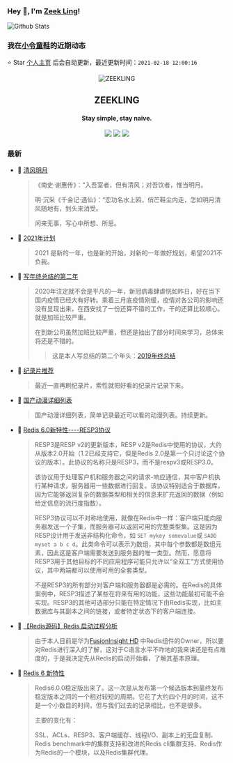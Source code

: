 ### Hey 👋, I'm [Zeek Ling](https://www.zeekling.cn)! 
![Github Stats](https://github-readme-stats.vercel.app/api?username=zeekling&show_icons=true) 
### 我在[小令童鞋](https://www.zeekling.cn)的近期动态

⭐️ Star [个人主页](https://github.com/zeekling/zeekling) 后会自动更新，最近更新时间：`2021-02-18 12:00:16`

<p align="center"><img alt="ZEEKLING" src="https://img.zeekling.cn/images/2020/02/23/logo.th.png"></p><h2 align="center">ZEEKLING
</h2>

<h4 align="center">Stay simple, stay naive.</h4>
<p align="center"><a title="ZEEKLING" target="_blank" href="https://github.com/zeekling/zeekling"><img src="https://img.shields.io/github/last-commit/zeekling/zeekling.svg?style=flat-square&color=FF9900"></a>
<a title="GitHub repo size in bytes" target="_blank" href="https://github.com/zeekling/zeekling"><img src="https://img.shields.io/github/repo-size/zeekling/zeekling.svg?style=flat-square"></a>
<a title="Hits" target="_blank" href="https://github.com/zeekling/hits"><img src="https://hits.b3log.org/zeekling/zeekling.svg"></a></p>

### 最新

* 📝 [清风明月](https://www.zeekling.cn/articles/2020/02/13/1581574004719.html) 
    > <p>《南史·谢惠传》：“入吾室者，但有清风；对吾饮者，惟当明月。</p>
    > <p>明·沉采《千金记·遇仙》：“恋功名水上鸥，俏芒鞋尘内走，怎如明月清风随地有，到头来消受。</p>
    > <p>闲来无事，写心中所想、所思。</p>
* 📝 [2021年计划](https://www.zeekling.cn/articles/2021/02/17/1613545728619.html) 
    > <p>2021 是新的一年，也是新的开始，对新的一年做好规划，希望2021不负我。</p>
* 📝 [写年终总结的第二年](https://www.zeekling.cn/articles/2020/12/25/1608896366398.html) 
    > <p>2020年注定就不会是平凡的一年，新冠病毒肆虐恍如昨日，好在当下国内疫情已经大有好转。乘着三月底疫情刚缓，疫情对各公司的影响还没有显现出来，在西安找了一份还算不错的工作，干的还算比较顺心。就是加班比较严重。</p>
    > <p>在到新公司虽然加班比较严重，但还是抽出了部分时间来学习，总体来将还是不错的。</p>
    > <blockquote>
    > <p>这是本人写总结的第二个年头：<a href="/articles/2019/12/29/1577607858730.html" target="_blank">2019年终总结</a></p>
    > </blockquote>
* 📝 [纪录片推荐](https://www.zeekling.cn/articles/2020/03/22/1584873973456.html) 
    > <p>最近一直再刷纪录片，索性就把好看的纪录片记录下来。</p>
* 📝 [国产动漫详细列表](https://www.zeekling.cn/articles/2019/06/26/1561562610986.html) 
    > <p>国产动漫详细列表，简单记录最近可以看的动漫列表。持续更新。</p>
* 📝 [Redis 6.0新特性----RESP3协议](https://www.zeekling.cn/articles/2021/01/10/1610263628832.html) 
    > <p>RESP3是RESP v2的更新版本，RESP v2是Redis中使用的协议，大约从版本2.0开始（1.2已经支持它，但是Redis 2.0是第一个只讨论这个协议的版本）。此协议的名称只是RESP3，而不是respv3或RESP3.0。</p>
    > <p>该协议用于处理客户机和服务器之间的请求-响应通信，其中客户机执行某种请求，服务器用一些数据进行回复。该协议特别适合于数据库，因为它能够返回复杂的数据类型和相关的信息来扩充返回的数据（例如给定信息的流行度指数）。</p>
    > <p>RESP3协议可以不对称地使用，就像在Redis中一样：客户端只能向服务器发送一个子集，而服务器可以返回可用的完整类型集。这是因为RESP设计用于发送非结构化命令，如 <code>SET mykey somevalue</code>或 <code>SADD myset a b c d</code>。此类命令可以表示为数组，其中每个参数都是数组元素，因此这是客户端需要发送到服务器的唯一类型。然而，愿意将RESP3用于其他目标的不同应用程序可能只允许以“全双工”方式使用协议，其中两端都可以使用可用的全套类型。</p>
    > <p>不是RESP3的所有部分对客户端和服务器都是必需的。在Redis的具体案例中，RESP3描述了某些在将来有用的功能，这些功能最初可能不会实现。RESP3的其他可选部分只能在特定情况下由Redis实现，比如主数据库与其副本之间的链接，或者特定状态下的客户端连接。</p>
* 📝 [【Redis源码】Redis 启动过程分析](https://www.zeekling.cn/articles/2020/09/25/1601041404734.html) 
    > <p>由于本人目前是华为<a href="https://support.huawei.com/enterprise/zh/cloud-computing/fusioninsight-hd-pid-21110924" target="_blank">FusionInsight HD</a> 中Redis组件的Owner，所以要对Redis进行深入的了解，这对于C语言水平不咋地的我来讲还是有点难度的，于是我决定先从Redis的启动开始看，了解其基本原理。</p>
* 📝 [Redis 6 新特性](https://www.zeekling.cn/articles/2020/11/01/1604242049779.html) 
    > <p>Redis6.0.0稳定版出来了。这一次是从发布第一个候选版本到最终发布稳定版本之间的一个相对较短的周期。它花了大约四个月的时间，这不是一个小数目的时间，但与我们过去的记录相比，也不是很多。</p>
    > <p>主要的变化有：</p>
    > <p>SSL、ACLs、RESP3、客户端缓存、线程I/O、副本上的无盘复制、Redis benchmark中的集群支持和改进的Redis cli集群支持、Redis作为Redis的一个模块，以及Redis集群代理。</p>




